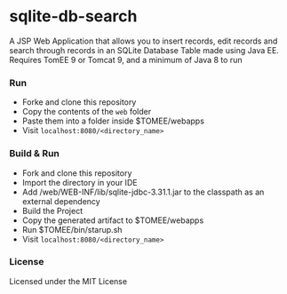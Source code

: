# sqlite-db-search
A JSP Web Application that allows you to insert records, edit records and search through records in an SQLite Database Table made using Java EE.  
Requires TomEE 9 or Tomcat 9, and a minimum of Java 8 to run  


### Run
* Forke and clone this repository
* Copy the contents of the `web` folder
* Paste them into a folder inside $TOMEE/webapps
* Visit `localhost:8080/<directory_name>`

### Build & Run
* Fork and clone this repository
* Import the directory in your IDE
* Add /web/WEB-INF/lib/sqlite-jdbc-3.31.1.jar to the classpath as an external dependency
* Build the Project
* Copy the generated artifact to $TOMEE/webapps
* Run $TOMEE/bin/starup.sh
* Visit `localhost:8080/<directory_name>`

### License
Licensed under the MIT License  

